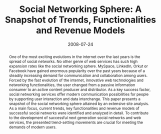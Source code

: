 ---
abstract: One of the most exciting evolutions in the internet over the last years
  is the spread of social networks. No other genre of web services has such high expansion
  rates like the social networking sphere. MySpace, LinkedIn, Orkut or Facebook have
  gained enormous popularity over the past years because of a steadily increasing
  demand for communication and collaboration among users. Forced by the fast evolution
  of the internet, innovative web technologies and networking functionalities, the
  user changed from a passive information consumer to an active content producer and
  distributor. As a key success factor, social networking services offer modern communication
  possibilities for people by supporting user interaction and data interchange. This
  paper presents a snapshot of the social networking sphere attained by an extensive
  site analysis. As a main focus, current trends, key functionalities and revenue
  models of successful social networks were identified and analyzed in detail. To
  contribute to the development of successful next generation social networks and
  web services, the presented trend-setting movements are crucial for meeting the
  demands of modern users.
authors:
- Peter Leitner
- Thomas Grechenig
date: '2008-07-24'
featured: false
links:
- name: Publik
  url: https://publik.tuwien.ac.at/showentry.php?ID=171805&lang=1
publication_types:
- '0'
publishDate: '2008-07-24'
title: 'Social Networking Sphere: A Snapshot of Trends, Functionalities and Revenue
  Models'
url_pdf: ''
---
